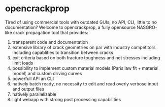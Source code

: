 # opencrackprop
Tired of using commercial tools with outdated GUIs, no API, CLI, little to no documentation? Welcome to opencrackprop, a fully opensource NASGRO-like crack propagation tool that provides:
1. transparent code and documentation
2. extensive library of crack geometries on par with industry competitors including capablities to transition between cracks
3. exit criteria based on both fracture toughness and net stresses including limit loads
4. possibility to implement custom material models (Paris law fit + material model) and custom driving curves
5. powerfull API an CLI
6. natively batch ready, no necessity to edit and read overly verbose input and output files
7. natively parallelizable
8. light webapp with strong post processing capabilities
